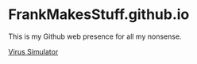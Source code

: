 # FrankMakesStuff.github.io
This is my Github web presence for all my nonsense.

[Virus Simulator](virus.html)
